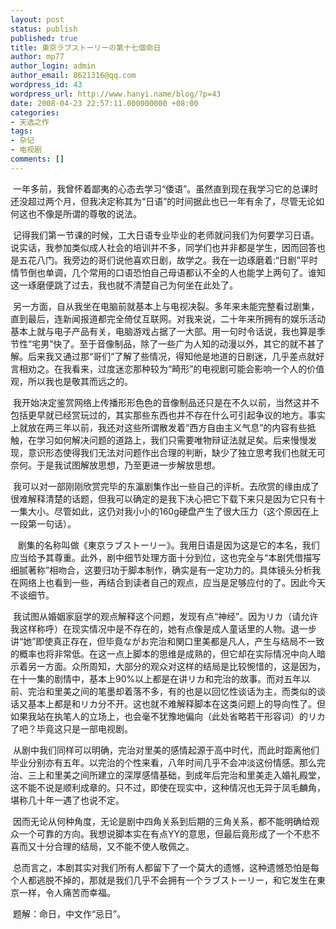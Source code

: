 ```yaml
---
layout: post
status: publish
published: true
title: 東京ラブストーリーの第十七個命日
author: mp77
author_login: admin
author_email: 8621316@qq.com
wordpress_id: 43
wordpress_url: http://www.hanyi.name/blog/?p=43
date: 2008-04-23 22:57:11.000000000 +08:00
categories:
- 天选之作
tags:
- 杂记
- 电视剧
comments: []
---
```

 一年多前，我曾怀着鄙夷的心态去学习“倭语”。虽然直到现在我学习它的总课时还没超过两个月，但我决定称其为“日语”的时间据此也已一年有余了，尽管无论如何这也不像是所谓的尊敬的说法。

 记得我们第一节课的时候，工大日语专业毕业的老师就问我们为何要学习日语。说实话，我参加类似成人社会的培训并不多，同学们也并非都是学生，因而回答也是五花八门。我旁边的哥们说他喜欢日剧，故学之。我在一边琢磨着:“日剧”平时情节倒也单调，几个常用的口语恐怕自己母语都认不全的人也能学上两句了。谁知这一琢磨便跳了过去，我也就不清楚自己为何坐在此处了。

 另一方面，自从我坐在电脑前就基本上与电视决裂。多年来未能完整看过剧集，直到最后，连新闻报道都完全倚仗互联网。对我来说，二十年来所拥有的娱乐活动基本上就与电子产品有关，电脑游戏占据了一大部。用一句时令话说，我也算是季节性“宅男”快了。至于音像制品，除了一些广为人知的动漫以外，其它的就不甚了解。后来我又通过那“哥们”了解了些情况，得知他是地道的日剧迷，几乎差点就好言相劝之。在我看来，过度迷恋那种较为“畸形”的电视剧可能会影响一个人的价值观，所以我也是敬其而远之的。

 我开始决定鉴赏网络上传播形形色色的音像制品还只是在不久以前，当然这并不包括更早就已经赏玩过的，其实那些东西也并不存在什么可引起争议的地方。事实上就放在两三年以前，我还对这些所谓散发着“西方自由主义气息”的内容有些抵触，在学习如何解决问题的道路上，我们只需要唯物辩证法就足矣。后来慢慢发现，意识形态使得我们无法对问题作出合理的判断，缺少了独立思考我们也就无可奈何。于是我试图解放思想，乃至更进一步解放思想。

 我可以对一部刚刚欣赏完毕的东瀛剧集作出一些自己的评析。去欣赏的缘由成了很难解释清楚的话题，但我可以确定的是我下决心把它下载下来只是因为它只有十一集大小。尽管如此，这仍对我小小的160g硬盘产生了很大压力（这个原因在上一段第一句话）。

   剧集的名称叫做《東京ラブストーリー》。我用日语是因为这是它的本名，我们应当给予其尊重。此外，剧中细节处理方面十分到位，这也完全与“本剧凭借描写细腻著称”相吻合，这要归功于脚本制作，确实是有一定功力的。具体镜头分析我在网络上也看到一些，再结合到读者自己的观点，应当是足够应付的了。因此今天不谈细节。

 我试图从婚姻家庭学的观点解释这个问题，发现有点“神经”。因为リカ（请允许我这样称呼）在现实情况中是不存在的，她有点像是成人童话里的人物。退一步讲“她”即使真正存在，但毕竟ながお完治和関口里美都是凡人，产生与结局不一致的概率也将非常低。在这一点上脚本的思维是成熟的，但它却在实际情况中向人暗示着另一方面。众所周知，大部分的观众对这样的结局是比较惋惜的，这是因为，在十一集的剧情中，基本上90%以上都是在讲リカ和完治的故事。而对五年以前、完治和里美之间的笔墨却着落不多，有的也是以回忆性谈话为主，而类似的谈话又基本上都是和リカ分不开。这也就不难解释脚本在这类问题上的导向性了。但如果我站在执笔人的立场上，也会毫不犹豫地偏向（此处省略若干形容词）的リカ了吧？毕竟这只是一部电视剧。

 从剧中我们同样可以明确，完治对里美的感情起源于高中时代，而此时距离他们毕业分别亦有五年。以完治的个性来看，八年时间几乎不会冲淡这份情感。那么完治、三上和里美之间所建立的深厚感情基础，到成年后完治和里美走入婚礼殿堂，这不能不说是顺利成章的。只不过，即使在现实中，这种情况也无异于凤毛麟角，堪称几十年一遇了也说不定。 

 因而无论从何种角度，无论是剧中四角关系到后期的三角关系，都不能明确给观众一个可靠的方向。我想说脚本实在有点YY的意思，但最后竟形成了一个不悲不喜而又十分合理的结局，又不能不使人敬佩之。

 总而言之，本剧其实对我们所有人都留下了一个莫大的遗憾，这种遗憾恐怕是每个人都逃脱不掉的，那就是我们几乎不会拥有一个ラブストーリー，和它发生在東京一样，令人痛苦而幸福。

 题解：命日，中文作“忌日”。
